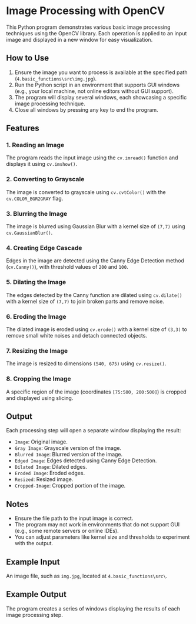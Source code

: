 # Image Processing with OpenCV

This Python program demonstrates various basic image processing techniques using the OpenCV library. Each operation is applied to an input image and displayed in a new window for easy visualization.


## How to Use

1. Ensure the image you want to process is available at the specified path (`4.basic_functions\src\img.jpg`).
2. Run the Python script in an environment that supports GUI windows (e.g., your local machine, not online editors without GUI support).
3. The program will display several windows, each showcasing a specific image processing technique.
4. Close all windows by pressing any key to end the program.

## Features

### 1. **Reading an Image**
The program reads the input image using the `cv.imread()` function and displays it using `cv.imshow()`.

### 2. **Converting to Grayscale**
The image is converted to grayscale using `cv.cvtColor()` with the `cv.COLOR_BGR2GRAY` flag.

### 3. **Blurring the Image**
The image is blurred using Gaussian Blur with a kernel size of `(7,7)` using `cv.GaussianBlur()`.

### 4. **Creating Edge Cascade**
Edges in the image are detected using the Canny Edge Detection method (`cv.Canny()`), with threshold values of `200` and `100`.

### 5. **Dilating the Image**
The edges detected by the Canny function are dilated using `cv.dilate()` with a kernel size of `(7,7)` to join broken parts and remove noise.

### 6. **Eroding the Image**
The dilated image is eroded using `cv.erode()` with a kernel size of `(3,3)` to remove small white noises and detach connected objects.

### 7. **Resizing the Image**
The image is resized to dimensions `(540, 675)` using `cv.resize()`.

### 8. **Cropping the Image**
A specific region of the image (coordinates `[75:500, 200:500]`) is cropped and displayed using slicing.

## Output

Each processing step will open a separate window displaying the result:
- `Image`: Original image.
- `Gray Image`: Grayscale version of the image.
- `Blurred Image`: Blurred version of the image.
- `Edged Image`: Edges detected using Canny Edge Detection.
- `Dilated Image`: Dilated edges.
- `Eroded Image`: Eroded edges.
- `Resized`: Resized image.
- `Cropped-Image`: Cropped portion of the image.

## Notes
- Ensure the file path to the input image is correct.
- The program may not work in environments that do not support GUI (e.g., some remote servers or online IDEs).
- You can adjust parameters like kernel size and thresholds to experiment with the output.

## Example Input
An image file, such as `img.jpg`, located at `4.basic_functions\src\`.

## Example Output
The program creates a series of windows displaying the results of each image processing step.

